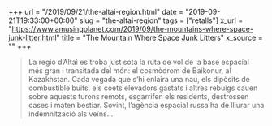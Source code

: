 +++
url = "/2019/09/21/the-altai-region.html"
date = "2019-09-21T19:33:00+00:00"
slug = "the-altai-region"
tags = ["retalls"]
x_url = "https://www.amusingplanet.com/2019/09/the-mountains-where-space-junk-litter.html"
title = "The Mountain Where Space Junk Litters"
x_source = ""
+++

> La regió d’Altai es troba just sota la ruta de vol de la base espacial més gran i transitada del món: el cosmòdrom de Baikonur, al Kazakhstan. Cada vegada que s’hi enlaira una nau, els dipòsits de combustible buits, els coets elevadors gastats i altres rebuigs cauen sobre aquests turons remots, esgarrifen els residents, destrossen cases i maten bestiar. Sovint, l’agència espacial russa ha de lliurar una indemnització als veïns…
